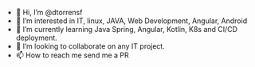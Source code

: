 - 👋 Hi, I’m @dtorrensf
- 👀 I’m interested in IT, linux, JAVA, Web Development, Angular, Android
- 🌱 I’m currently learning Java Spring, Angular, Kotlin, K8s and CI/CD deployment.
- 💞️ I’m looking to collaborate on any IT project.
- 📫 How to reach me send me a PR

